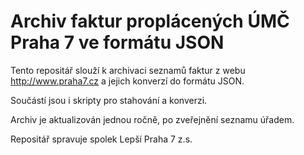 # Archiv faktur proplácených ÚMČ Praha 7 ve formátu JSON

Tento repositář slouží k archivaci seznamů faktur z webu http://www.praha7.cz a jejich konverzí do formátu JSON.

Součástí jsou i skripty pro stahování a konverzi.

Archiv je aktualizován jednou ročně, po zveřejnění seznamu úřadem.

Repositář spravuje spolek Lepší Praha 7 z.s.

